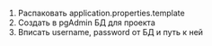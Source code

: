 1. Распаковать application.properties.template  
2. Создать в pgAdmin БД для проекта  
3. Вписать username, password от БД и путь к ней  
